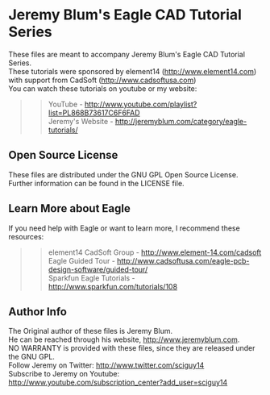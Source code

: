 Jeremy Blum's Eagle CAD Tutorial Series
=======================================
These files are meant to accompany Jeremy Blum's Eagle CAD Tutorial Series.  
These tutorials were sponsored by element14 (http://www.element14.com) with support from CadSoft (http://www.cadsoftusa.com)  
You can watch these tutorials on youtube or my website:  
>>YouTube				- http://www.youtube.com/playlist?list=PL868B73617C6F6FAD  
>>Jeremy's Website		- http://jeremyblum.com/category/eagle-tutorials/  

Open Source License
-------------------
These files are distributed under the GNU GPL Open Source License.  
Further information can be found in the LICENSE file.  

Learn More about Eagle
----------------------
If you need help with Eagle or want to learn more, I recommend these resources:  
>>element14 CadSoft Group	- http://www.element-14.com/cadsoft  
>>Eagle Guided Tour			- http://www.cadsoftusa.com/eagle-pcb-design-software/guided-tour/  
>>Sparkfun Eagle Tutorials	- http://www.sparkfun.com/tutorials/108  

Author Info
-----------
The Original author of these files is Jeremy Blum.  
He can be reached through his website, http://www.jeremyblum.com.  
NO WARRANTY is provided with these files, since they are released under the GNU GPL.  
Follow Jeremy on Twitter: http://www.twitter.com/sciguy14  
Subscribe to Jeremy on Youtube: http://www.youtube.com/subscription_center?add_user=sciguy14